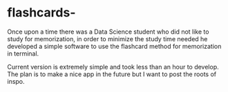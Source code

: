 # flashcards-
Once upon a time there was a Data Science student who did not like to study for memorization, in order to minimize the study time needed he developed a simple software to use the flashcard method for memorization in terminal.

Current version is extremely simple and took less than an hour to develop. The plan is to make a nice app in the future but I want to post the roots of inspo.
